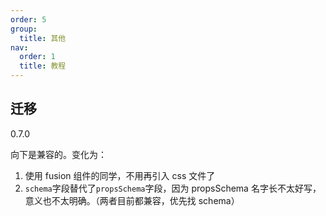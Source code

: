 ```yaml
---
order: 5
group:
  title: 其他
nav:
  order: 1
  title: 教程
---
```


## 迁移

0.7.0

向下是兼容的。变化为：

1. 使用 fusion 组件的同学，不用再引入 css 文件了
2. `schema`字段替代了`propsSchema`字段，因为 propsSchema 名字长不太好写，意义也不太明确。（两者目前都兼容，优先找 schema）
